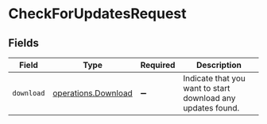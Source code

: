 # CheckForUpdatesRequest


## Fields

| Field                                                       | Type                                                        | Required                                                    | Description                                                 |
| ----------------------------------------------------------- | ----------------------------------------------------------- | ----------------------------------------------------------- | ----------------------------------------------------------- |
| `download`                                                  | [operations.Download](../../models/operations/download.md)  | :heavy_minus_sign:                                          | Indicate that you want to start download any updates found. |